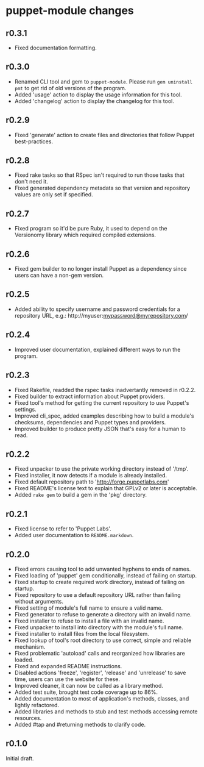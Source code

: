 puppet-module changes
=====================

r0.3.1
------

* Fixed documentation formatting.

r0.3.0
------

* Renamed CLI tool and gem to `puppet-module`. Please run `gem uninstall pmt` to get rid of old versions of the program.
* Added 'usage' action to display the usage information for this tool.
* Added 'changelog' action to display the changelog for this tool.

r0.2.9
------

* Fixed 'generate' action to create files and directories that follow Puppet best-practices.

r0.2.8
------

* Fixed rake tasks so that RSpec isn't required to run those tasks that don't need it.
* Fixed generated dependency metadata so that version and repository values are only set if specified.

r0.2.7
------

* Fixed program so it'd be pure Ruby, it used to depend on the Versionomy library which required compiled extensions.

r0.2.6
------

* Fixed gem builder to no longer install Puppet as a dependency since users can have a non-gem version.

r0.2.5
------

* Added ability to specify username and password credentials for a repository URL, e.g.: http://myuser:mypassword@myrepository.com/

r0.2.4
------

* Improved user documentation, explained different ways to run the program.

r0.2.3
------

* Fixed Rakefile, readded the rspec tasks inadvertantly removed in r0.2.2.
* Fixed builder to extract information about Puppet providers.
* Fixed tool's method for getting the current repository to use Puppet's settings.
* Improved cli_spec, added examples describing how to build a module's checksums, dependencies and Puppet types and providers.
* Improved builder to produce pretty JSON that's easy for a human to read.

r0.2.2
------

* Fixed unpacker to use the private working directory instead of '/tmp'.
* Fixed installer, it now detects if a module is already installed.
* Fixed default repository path to 'http://forge.puppetlabs.com'
* Fixed README's license text to explain that GPLv2 or later is acceptable.
* Added `rake gem` to build a gem in the 'pkg' directory.

r0.2.1
------

* Fixed license to refer to 'Puppet Labs'.
* Added user documentation to `README.markdown`.

r0.2.0
------

* Fixed errors causing tool to add unwanted hyphens to ends of names.
* Fixed loading of 'puppet' gem conditionally, instead of failing on startup.
* Fixed startup to create required work directory, instead of failing on startup.
* Fixed repository to use a default repository URL rather than failing without arguments.
* Fixed setting of module's full name to ensure a valid name.
* Fixed generator to refuse to generate a directory with an invalid name.
* Fixed installer to refuse to install a file with an invalid name.
* Fixed unpacker to install into directory with the module's full name.
* Fixed installer to install files from the local filesystem.
* Fixed lookup of tool's root directory to use correct, simple and reliable mechanism.
* Fixed problematic 'autoload' calls and reorganized how libraries are loaded.
* Fixed and expanded README instructions.
* Disabled actions 'freeze', 'register', 'release' and 'unrelease' to save time, users can use the website for these.
* Improved cleaner, it can now be called as a library method.
* Added test suite, brought test code coverage up to 86%.
* Added documentation to most of application's methods, classes, and lightly refactored.
* Added libraries and methods to stub and test methods accessing remote resources.
* Added #tap and #returning methods to clarify code.

r0.1.0
------

Initial draft.
